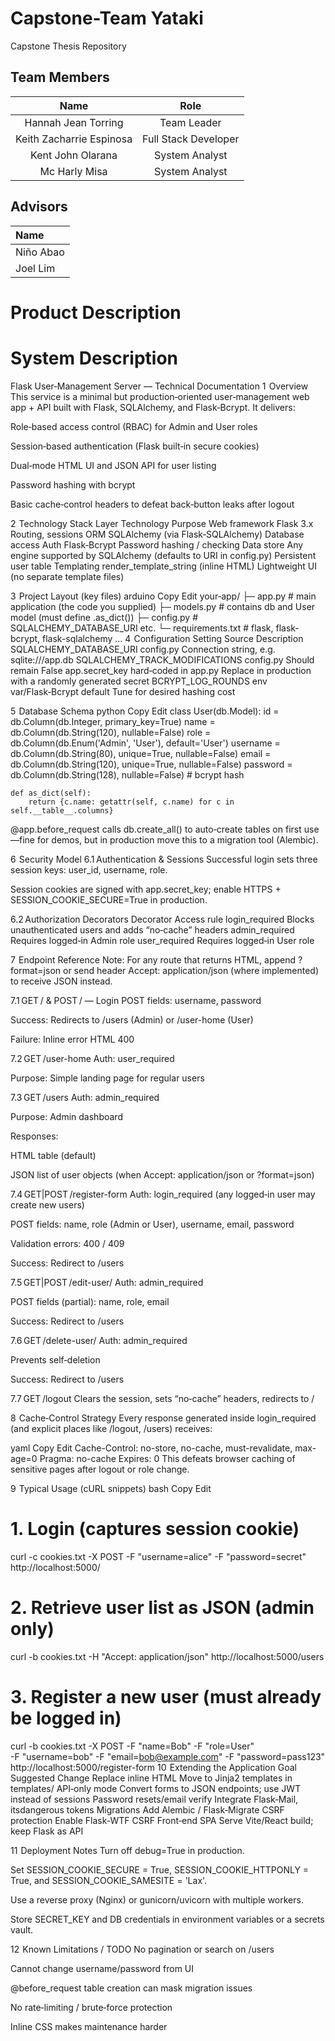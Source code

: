 # Capstone-Team Yataki
Capstone Thesis Repository 



## Team Members 
| **Name** | **Role** |
|:--------:|:--------:|
|Hannah Jean Torring|Team Leader|
|Keith Zacharrie Espinosa|Full Stack Developer|
|Kent John Olarana|System Analyst|
|Mc Harly Misa|System Analyst|


## Advisors
| **Name**|
|:-----|
|Niño Abao| 
|Joel Lim|

# Product Description

# System Description
Flask User‑Management Server — Technical Documentation
1  Overview
This service is a minimal but production‑oriented user‑management web app + API built with Flask, SQLAlchemy, and Flask‑Bcrypt.
It delivers:

Role‑based access control (RBAC) for Admin and User roles

Session‑based authentication (Flask built‑in secure cookies)

Dual‑mode HTML UI and JSON API for user listing

Password hashing with bcrypt

Basic cache‑control headers to defeat back‑button leaks after logout

2  Technology Stack
Layer	Technology	Purpose
Web framework	Flask 3.x	Routing, sessions
ORM	SQLAlchemy (via Flask‑SQLAlchemy)	Database access
Auth	Flask‑Bcrypt	Password hashing / checking
Data store	Any engine supported by SQLAlchemy (defaults to URI in config.py)	Persistent user table
Templating	render_template_string (inline HTML)	Lightweight UI (no separate template files)

3  Project Layout (key files)
arduino
Copy
Edit
your‑app/
├─ app.py                # main application (the code you supplied)
├─ models.py             # contains db and User model (must define .as_dict())
├─ config.py             # SQLALCHEMY_DATABASE_URI etc.
└─ requirements.txt      # flask, flask-bcrypt, flask-sqlalchemy …
4  Configuration
Setting	Source	Description
SQLALCHEMY_DATABASE_URI	config.py	Connection string, e.g. sqlite:///app.db
SQLALCHEMY_TRACK_MODIFICATIONS	config.py	Should remain False
app.secret_key	hard‑coded in app.py	Replace in production with a randomly generated secret
BCRYPT_LOG_ROUNDS	env var/Flask‑Bcrypt default	Tune for desired hashing cost

5  Database Schema
python
Copy
Edit
class User(db.Model):
    id       = db.Column(db.Integer, primary_key=True)
    name     = db.Column(db.String(120), nullable=False)
    role     = db.Column(db.Enum('Admin', 'User'), default='User')
    username = db.Column(db.String(80), unique=True, nullable=False)
    email    = db.Column(db.String(120), unique=True, nullable=False)
    password = db.Column(db.String(128), nullable=False)  # bcrypt hash

    def as_dict(self):
        return {c.name: getattr(self, c.name) for c in self.__table__.columns}
@app.before_request calls db.create_all() to auto‑create tables on first use—fine for demos, but in production move this to a migration tool (Alembic).

6  Security Model
6.1 Authentication & Sessions
Successful login sets three session keys: user_id, username, role.

Session cookies are signed with app.secret_key; enable HTTPS + SESSION_COOKIE_SECURE=True in production.

6.2 Authorization Decorators
Decorator	Access rule
login_required	Blocks unauthenticated users and adds “no‑cache” headers
admin_required	Requires logged‑in Admin role
user_required	Requires logged‑in User role

7  Endpoint Reference
Note: For any route that returns HTML, append ?format=json or send header Accept: application/json (where implemented) to receive JSON instead.

7.1 GET / & POST / — Login
POST fields: username, password

Success: Redirects to /users (Admin) or /user-home (User)

Failure: Inline error HTML 400

7.2 GET /user-home
Auth: user_required

Purpose: Simple landing page for regular users

7.3 GET /users
Auth: admin_required

Purpose: Admin dashboard

Responses:

HTML table (default)

JSON list of user objects (when Accept: application/json or ?format=json)

7.4 GET|POST /register-form
Auth: login_required (any logged‑in user may create new users)

POST fields: name, role (Admin or User), username, email, password

Validation errors: 400 / 409

Success: Redirect to /users

7.5 GET|POST /edit-user/<id>
Auth: admin_required

POST fields (partial): name, role, email

Success: Redirect to /users

7.6 GET /delete-user/<id>
Auth: admin_required

Prevents self‑deletion

Success: Redirect to /users

7.7 GET /logout
Clears the session, sets “no‑cache” headers, redirects to /

8  Cache‑Control Strategy
Every response generated inside login_required (and explicit places like /logout, /users) receives:

yaml
Copy
Edit
Cache-Control: no-store, no-cache, must-revalidate, max-age=0
Pragma: no-cache
Expires: 0
This defeats browser caching of sensitive pages after logout or role change.

9  Typical Usage (cURL snippets)
bash
Copy
Edit
# 1. Login (captures session cookie)
curl -c cookies.txt -X POST -F "username=alice" -F "password=secret" http://localhost:5000/

# 2. Retrieve user list as JSON (admin only)
curl -b cookies.txt -H "Accept: application/json" http://localhost:5000/users

# 3. Register a new user (must already be logged in)
curl -b cookies.txt -X POST -F "name=Bob" -F "role=User" \
     -F "username=bob" -F "email=bob@example.com" -F "password=pass123" \
     http://localhost:5000/register-form
10  Extending the Application
Goal	Suggested Change
Replace inline HTML	Move to Jinja2 templates in templates/
API‑only mode	Convert forms to JSON endpoints; use JWT instead of sessions
Password resets/email verify	Integrate Flask‑Mail, itsdangerous tokens
Migrations	Add Alembic / Flask‑Migrate
CSRF protection	Enable Flask‑WTF CSRF
Front‑end SPA	Serve Vite/React build; keep Flask as API

11  Deployment Notes
Turn off debug=True in production.

Set SESSION_COOKIE_SECURE = True, SESSION_COOKIE_HTTPONLY = True, and SESSION_COOKIE_SAMESITE = 'Lax'.

Use a reverse proxy (Nginx) or gunicorn/uvicorn with multiple workers.

Store SECRET_KEY and DB credentials in environment variables or a secrets vault.

12  Known Limitations / TODO
No pagination or search on /users

Cannot change username/password from UI

@before_request table creation can mask migration issues

No rate‑limiting / brute‑force protection

Inline CSS makes maintenance harder

